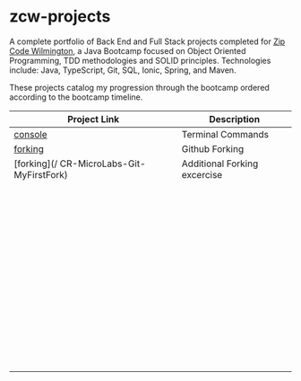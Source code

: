 # zcw-projects
A complete portfolio of Back End and Full Stack projects completed for [Zip Code Wilmington](http://www.zipcodewilmington.com/), a Java Bootcamp focused on Object Oriented Programming, TDD methodologies and SOLID principles. Technologies include: Java, TypeScript, Git, SQL, Ionic, Spring, and Maven.

These projects catalog my progression through the bootcamp ordered according to the bootcamp timeline.

| Project Link                              | Description                  |
| ----------------------------------------- | ---------------------------- |
| [console](/CR-MesoLabs-Console)           | Terminal Commands            |
| [forking]( /Spoon-Knife)                  | Github Forking               |
| [forking](/ CR-MicroLabs-Git-MyFirstFork) | Additional Forking excercise |
|                                           |                              |
|                                           |                              |
|                                           |                              |
|                                           |                              |
|                                           |                              |
|                                           |                              |
|                                           |                              |
|                                           |                              |
|                                           |                              |
|                                           |                              |
|                                           |                              |
|                                           |                              |
|                                           |                              |
|                                           |                              |
|                                           |                              |
|                                           |                              |
|                                           |                              |
|                                           |                              |
|                                           |                              |
|                                           |                              |
|                                           |                              |
|                                           |                              |
|                                           |                              |
|                                           |                              |
|                                           |                              |
|                                           |                              |
|                                           |                              |
|                                           |                              |
|                                           |                              |
|                                           |                              |
|                                           |                              |
|                                           |                              |
|                                           |                              |
|                                           |                              |
|                                           |                              |
|                                           |                              |
|                                           |                              |
|                                           |                              |
|                                           |                              |
|                                           |                              |
|                                           |                              |
|                                           |                              |
|                                           |                              |
|                                           |                              |
|                                           |                              |
|                                           |                              |
|                                           |                              |
|                                           |                              |
|                                           |                              |
|                                           |                              |
|                                           |                              |
|                                           |                              |
|                                           |                              |
|                                           |                              |
|                                           |                              |
|                                           |                              |

